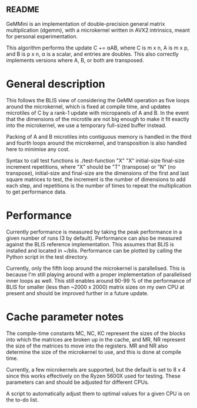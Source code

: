 ## README ##

GeMMini is an implementation of double-precision general matrix
multiplication (dgemm), with a microkernel written in AVX2 intrinsics,
meant for personal experimentation.

This algorithm performs the update C += αAB, where C is m x n, A is m
x p, and B is p x n, α is a scalar, and entries are doubles.  This
also correctly implements versions where A, B, or both are transposed.

# General description #

This follows the BLIS view of considering the GeMM operation as five
loops around the microkernel, which is fixed at compile time, and
updates microtiles of C by a rank-1 update with micropanels of A and
B. In the event that the dimensions of the microtile are not big
enough to make it fit exactly into the microkernel, we use a temporary
full-sized buffer instead.

Packing of A and B microtiles into contiguous memory is handled in the
third and fourth loops around the microkernel, and transposition is
also handled here to minimise any cost.

Syntax to call test functions is ./test-function "X" "X" initial-size
final-size increment repetitions, where "X" should be "T" (transpose)
or "N" (no transpose), initial-size and final-size are the dimensions
of the first and last square matrices to test, the increment is the
number of dimensions to add each step, and repetitions is the number
of times to repeat the multiplication to get performance data.

# Performance #

Currently performance is measured by taking the peak performance in a
given number of runs (3 by default). Performance can also be measured
against the BLIS reference implementation. This assumes that BLIS is
installed and located in ~/blis. Performance can be plotted by calling
the Python script in the test directory.

Currently, only the fifth loop around the microkernel is
parallelised. This is because I'm still playing around with a proper
implementation of parallelised inner loops as well. This still enables
around 90-99 % of the performance of BLIS for smaller (less than ~2000
x 2000) matrix sizes on my own CPU at present and should be improved
further in a future update.

# Cache parameter notes #

The compile-time constants MC, NC, KC represent the sizes of the
blocks into which the matrices are broken up in the cache, and MR, NR
represent the size of the matrices to move into the registers. MR and
NR also determine the size of the microkernel to use, and this is done
at compile time.

Currently, a few microkernels are supported, but the default is set to
8 x 4 since this works effectively on the Ryzen 5600X used for
testing.  These parameters can and should be adjusted for different
CPUs.

A script to automatically adjust them to optimal values for a given
CPU is on the to-do list.
